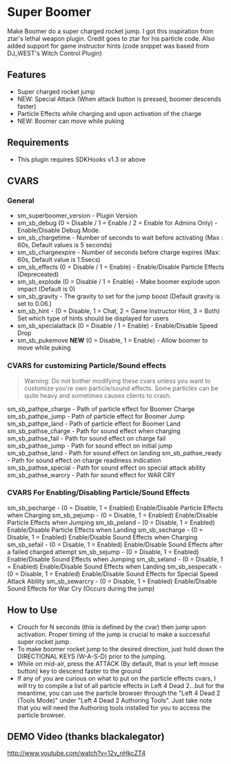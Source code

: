 # Super Boomer

Make Boomer do a super charged rocket jump.  I got this inspiration from ztar's lethal weapon plugin. Credit goes to ztar for his particle code. Also added support for game instructor hints (code snippet was based from DJ_WEST's Witch Control Plugin)

## Features
- Super charged rocket jump
- NEW: Special Attack (When attack button is pressed, boomer descends faster)
- Particle Effects while charging and upon activation of the charge
- NEW: Boomer can move while puking

## Requirements
- This plugin requires SDKHooks v1.3 or above

## CVARS

### General
- sm_superboomer_version - Plugin Version
- sm_sb_debug (0 = Disable / 1 = Enable / 2 = Enable for Admins Only) - Enable/Disable Debug Mode.
- sm_sb_chargetime - Number of seconds to wait before activating (Max : 60s, Default values is 5 seconds)
- sm_sb_chargeexpire - Number of seconds before charge expires (Max: 60s, Default value is 1.5secs)
- sm_sb_effects (0 = Disable / 1 = Enable) - Enable/Disable Particle Effects (Depreceated)
- sm_sb_explode (0 = Disable / 1 = Enable) - Make boomer explode upon impact (Default is 0)
- sm_sb_gravity - The gravity to set for the jump boost (Default gravity is set to 0.06.)
- sm_sb_hint - (0 = Disable, 1 = Chat, 2 = Game Instructor Hint, 3 = Both) Set which type of hints should be displayed for users
- sm_sb_specialattack (0 = Disable / 1 = Enable) - Enable/Disable Speed Drop
- sm_sb_pukemove **NEW** (0 = Disable, 1 = Enable) - Allow boomer to move while puking

### CVARS for customizing Particle/Sound effects

> Warning: Do not bother modifying these cvars unless you want to customize you're own particle/sound effects. Some particles can be quite heavy and sometimes causes clients to crash.

sm_sb_pathpe_charge - Path of particle effect for Boomer Charge
sm_sb_pathpe_jump - Path of particle effect for Boomer Jump
sm_sb_pathpe_land - Path of particle effect for Boomer Land
sm_sb_pathse_charge - Path for sound effect when charging
sm_sb_pathse_fail - Path for sound effect on charge fail
sm_sb_pathse_jump - Path for sound effect on initial jump
sm_sb_pathse_land - Path for sound effect on landing
sm_sb_pathse_ready - Path for sound effect on charge readiness indication
sm_sb_pathse_special - Path for sound effect on special attack ability
sm_sb_pathse_warcry - Path for sound effect for WAR CRY

### CVARS For Enabling/Disabling Particle/Sound Effects

sm_sb_pecharge - (0 = Disable, 1 = Enabled) Enable/Disable Particle Effects when Charging
sm_sb_pejump - (0 = Disable, 1 = Enabled) Enable/Disable Particle Effects when Jumping
sm_sb_peland - (0 = Disable, 1 = Enabled) Enable/Disable Particle Effects when Landing
sm_sb_secharge - (0 = Disable, 1 = Enabled) Enable/Disable Sound Effects when Charging
sm_sb_sefail - (0 = Disable, 1 = Enabled) Enable/Disable Sound Effects after a failed charged attempt
sm_sb_sejump - (0 = Disable, 1 = Enabled) Enable/Disable Sound Effects when Jumping
sm_sb_seland - (0 = Disable, 1 = Enabled) Enable/Disable Sound Effects when Landing
sm_sb_sespecatk - (0 = Disable, 1 = Enabled) Enable/Disable Sound Effects for Special Speed Attack Ability
sm_sb_sewarcry - (0 = Disable, 1 = Enabled) Enable/Disable Sound Effects for War Cry (Occurs during the jump)

## How to Use
- Crouch for N seconds (this is defined by the cvar) then jump upon activation. Proper timing of the jump is crucial to make a successful super rocket jump.
- To make boomer rocket jump to the desired direction, just hold down the DIRECTIONAL KEYS (W-A-S-D) prior to the jumping.
- While on mid-air, press the ATTACK (By default, that is your left mouse button) key to descend faster to the ground
- If any of you are curious on what to put on the particle effects cvars, I will try to compile a list of all particle effects in Left 4 Dead 2...but for the meantime, you can use the particle browser through the "Left 4 Dead 2 (Tools Mode)" under "Left 4 Dead 2 Authoring Tools". Just take note that you will need the Authoring tools installed for you to access the particle browser.


## DEMO Video (thanks blackalegator)
http://www.youtube.com/watch?v=12v_nHkcZT4